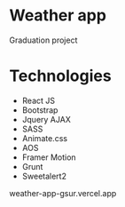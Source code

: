# Weather app
Graduation project
# Technologies
  - React JS
  - Bootstrap
  - Jquery AJAX
  - SASS
  - Animate.css
  - AOS
  - Framer Motion
  - Grunt
  - Sweetalert2

weather-app-gsur.vercel.app
